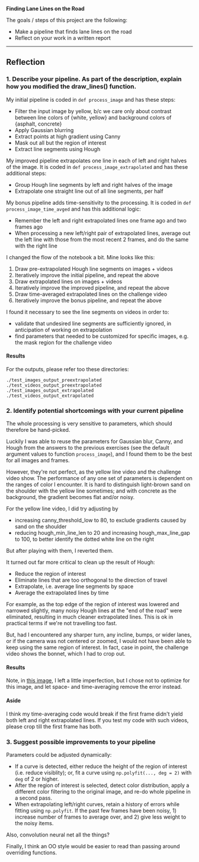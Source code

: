 **Finding Lane Lines on the Road**

The goals / steps of this project are the following:
* Make a pipeline that finds lane lines on the road
* Reflect on your work in a written report

---

## Reflection

### 1. Describe your pipeline. As part of the description, explain how you modified the draw_lines() function.

My initial pipeline is coded in `def process_image` and has these steps:

- Filter the input image by yellow, b/c we care only about contrast between line colors of {white, yellow} and background colors of {asphalt, concrete}
- Apply Gaussian blurring
- Extract points at high gradient using Canny
- Mask out all but the region of interest
- Extract line segments using Hough

My improved pipeline extrapolates one line in each of left and right halves of the image.
It is coded in `def process_image_extrapolated` and has these additional steps:

- Group Hough line segments by left and right halves of the image
- Extrapolate one straight line out of all line segments, per half

My bonus pipeline adds time-sensitivity to the processing.
It is coded in `def process_image_time_avged` and has this additional logic:

- Remember the left and right extrapolated lines one frame ago and two frames ago
- When processing a new left/right pair of extrapolated lines, average out the left line with those from the most recent 2 frames, and do the same with the right line

I changed the flow of the notebook a bit. Mine looks like this:

1. Draw pre-extrapolated Hough line segments on images + videos
1. Iteratively improve the initial pipeline, and repeat the above
1. Draw extrapolated lines on images + videos
1. Iteratively improve the improved pipeline, and repeat the above
1. Draw time-averaged extrapolated lines on the challenge video
1. Iteratively improve the bonus pipeline, and repeat the above

I found it necessary to see the line segments on videos in order to:

- validate that undesired line segments are sufficiently ignored, in anticipation of working on extrapolation
- find parameters that needed to be customized for specific images, e.g. the mask region for the challenge video

#### Results

For the outputs, please refer too these directories:

```
./test_images_output_preextrapolated
./test_videos_output_preextrapolated
./test_images_output_extrapolated
./test_videos_output_extrapolated
```


### 2. Identify potential shortcomings with your current pipeline

The whole processing is very sensitive to parameters, which should therefore be hand-picked.

Luckily I was able to reuse the parameters for Gaussian blur, Canny, and Hough from the answers to the previous exercises (see the default argument values to function `process_image`), and I found them to be the best for all images and frames.

However, they're not perfect, as the yellow line video and the challenge video show. The performance of any one set of parameters is dependent on the ranges of color I encounter. It is hard to distinguish light-brown sand on the shoulder with the yellow line sometimes; and with concrete as the background, the gradient becomes flat and/or noisy.

For the yellow line video, I did try adjusting by

- increasing canny_threshold_low to 80, to exclude gradients caused by sand on the shoulder
- reducing hough_min_line_len to 20 and increasing hough_max_line_gap to 100, to better identify the dotted white line on the right

But after playing with them, I reverted them.

It turned out far more critical to clean up the result of Hough:

- Reduce the region of interest
- Eliminate lines that are too orthogonal to the direction of travel
- Extrapolate, i.e. average line segments by space
- Average the extrapolated lines by time

For example, as the top edge of the region of interest was lowered and narrowed slightly, many noisy Hough lines at the "end of the road" were eliminated, resulting in much cleaner extrapolated lines. This is ok in practical terms if we're not travelling too fast.

But, had I encountered any sharper turn, any incline, bumps, or wider lanes, or if the camera was not centered or zoomed, I would not have been able to keep using the same region of interest. In fact, case in point, the challenge video shows the bonnet, which I had to crop out.

#### Results

Note, in [this image](test_images_output_preextrapolated/whiteCarLaneSwitch.jpg), I left a little imperfection, but I chose not to optimize for this image, and let space- and time-averaging remove the error instead.

#### Aside

I think my time-averaging code would break if the first frame didn't yield both left and right extrapolated lines. If you test my code with such videos, please crop till the first frame has both.


### 3. Suggest possible improvements to your pipeline

Parameters could be adjusted dynamically:

- If a curve is detected, either reduce the height of the region of interest (i.e. reduce visiblity); or, fit a curve using `np.polyfit(..., deg = 2)` with `deg` of 2 or higher.
- After the region of interest is selected, detect color distribution, apply a different color filtering to the original image, and re-do whole pipeline in a second pass.
- When extrapolating left/right curves, retain a history of errors while fitting using `np.polyfit`. If the past few frames have been noisy, 1) increase number of frames to average over, and 2) give less weight to the noisy items.

Also, convolution neural net all the things?

Finally, I think an OO style would be easier to read than passing around overriding functions.
